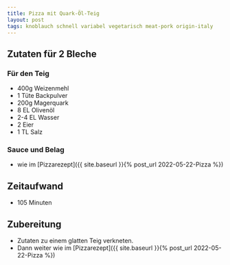 ```yaml
---
title: Pizza mit Quark-Öl-Teig
layout: post
tags: knoblauch schnell variabel vegetarisch meat-pork origin-italy
---
```

## Zutaten für 2 Bleche
### Für den Teig
 * 400g Weizenmehl
 * 1 Tüte Backpulver
 * 200g Magerquark
 * 8 EL Olivenöl
 * 2-4 EL Wasser
 * 2 Eier
 * 1 TL Salz

### Sauce und Belag
 * wie im [Pizzarezept]({{ site.baseurl }}{% post_url 2022-05-22-Pizza %})

## Zeitaufwand
 * 105 Minuten

## Zubereitung
 * Zutaten zu einem glatten Teig verkneten.
 * Dann weiter wie im [Pizzarezept]({{ site.baseurl }}{% post_url 2022-05-22-Pizza %})
